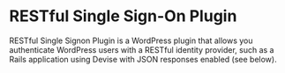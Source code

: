 # RESTful Single Sign-On Plugin

RESTful Single Signon Plugin is a WordPress plugin that allows you authenticate WordPress users with a RESTful identity provider, such as a Rails application using Devise with JSON responses enabled (see below).
